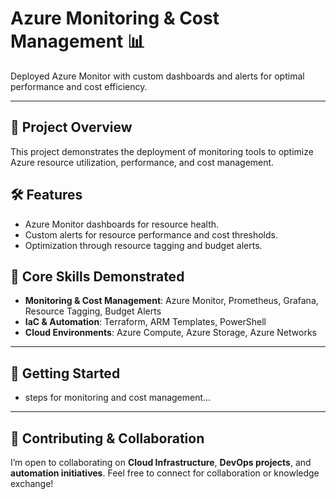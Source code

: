 # Azure Monitoring & Cost Management 📊

Deployed Azure Monitor with custom dashboards and alerts for optimal performance and cost efficiency.

---

## 📖 Project Overview

This project demonstrates the deployment of monitoring tools to optimize Azure resource utilization, performance, and cost management.

## 🛠️ Features

- Azure Monitor dashboards for resource health.
- Custom alerts for resource performance and cost thresholds.
- Optimization through resource tagging and budget alerts.

## 🌟 Core Skills Demonstrated

- **Monitoring & Cost Management**: Azure Monitor, Prometheus, Grafana, Resource Tagging, Budget Alerts
- **IaC & Automation**: Terraform, ARM Templates, PowerShell
- **Cloud Environments**: Azure Compute, Azure Storage, Azure Networks

---

## 📌 Getting Started

- steps for monitoring and cost management...

---

## 🤝 Contributing & Collaboration

I’m open to collaborating on **Cloud Infrastructure**, **DevOps projects**, and **automation initiatives**. Feel free to connect for collaboration or knowledge exchange!

